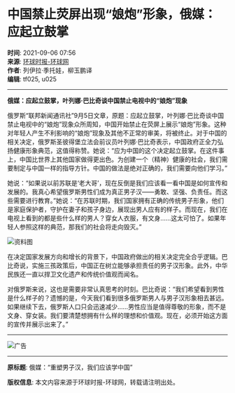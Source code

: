 # 中国禁止荧屏出现“娘炮”形象，俄媒：应起立鼓掌

**时间**: 2021-09-06 07:56  
**来源**: [环球时报-环球网](https://ie.bjd.com.cn/5b165687a010550e5ddc0e6a/contentApp/5b16573ae4b02a9fe2d558f9/AP613552e0e4b0637be8c51504?isshare=1&app=60d02babe4b00540960734bf&contentType=0&isBjh=0)  
**作者**: 列伊拉·季托娃，柳玉鹏译  
**编辑**: tf025, u025  

---

**俄媒：应起立鼓掌，叶列娜·巴比奇谈中国禁止电视中的“娘炮”现象**

俄罗斯“联邦新闻通讯社”9月5日文章，原题：应起立鼓掌，叶列娜·巴比奇谈中国禁止电视中的“娘炮”现象众所周知，中国开始禁止在荧屏上展示“娘炮”形象。这种对年轻人产生不利影响的“娘炮”现象及其他不正常的审美，将被终止。对于中国的相关决定，俄罗斯圣彼得堡立法会前议员叶列娜·巴比奇表示，中国政府正全力弘扬健康形象典范，这值得称赞。她说：“应为中国的这个决定起立鼓掌。在这件事上，中国比世界上其他国家做得更出色。为创建一个（精神）健康的社会，我们需要制定与中国一样的指导方针。中国的做法是绝对正确的，我们需要向他们学习。”

她说：“如果说以前苏联是‘老大哥’，现在反倒是我们应该看一看中国是如何宣传和发展的。我真心希望俄罗斯男性们成为真正男子汉——勇敢、坚强、负责任。而这些需要进行教育。”她说：“在苏联时期，我们国家拥有正确的传统男子形象，他们是家庭保护者，守护在妻子和孩子身边，展现出男人应有的样子。而现在，我们在电视上看到的都是些什么样的男人？穿女人衣服，有文身……这太可怕了。如果年轻人参照这样的典范，那我们的社会将走向毁灭。”

![资料图](https://ie.bjd.com.cn/images/202109/06/613552e0e4b0637b634a3790.png)

在决定国家发展方向和增长的背景下，中国政府做出的相关决定完全合乎逻辑。巴比奇说，实施三孩政策后，中国正在树立能够承担责任的男子汉形象。此外，中华民族还一直以捍卫文化遗产和传统价值观而闻名。

对俄罗斯来说，这也是需要非常认真思考的时刻。巴比奇说：“我们希望看到男性是什么样子的？遗憾的是，今天我们看到很多俄罗斯男人与男子汉形象相去甚远。如果继续下去，俄罗斯人口只会迅速减少……男性应当是值得尊敬的形象，而不是文身、穿女装。我们要清楚想拥有什么样的理想和价值观。现在，必须开始这方面的宣传并展示出来了。”

---

![广告](https://img2.bjd.com.cn/2021/10/08/023ad4c412eb3927d3078e33506bc26a_452x254_90.jpg)

---

**原标题**: 俄媒：“重塑男子汉，我们应该学中国”

**版权信息**: 本文内容来源于环球时报-环球网，转载请注明出处。  
